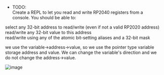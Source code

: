 * TODO:<br>
Create a REPL to let you read and write RP2040 registers from a console. You should be able to:<br>

select any 32-bit address to read/write (even if not a valid RP2020 address)<br>
read/write any 32-bit value to this address<br>
read/write using any of the atomic bit-setting aliases and a 32-bit mask<br>

we use the variable→address→value, so we use the pointer type variable storage address and value. 
We can change the variable's direction and we do not change the address→value.




![image](https://user-images.githubusercontent.com/114272466/202789932-8c179f27-7287-46d1-9a29-a58a4467f9a6.png)
